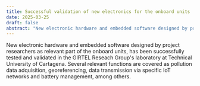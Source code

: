 ```yaml
---
title: Successful validation of new electronics for the onboard units
date: 2025-03-25
draft: false
abstract: "New electronic hardware and embedded software designed by project researchers as relevant part of the onboard units, has been successfully tested and validated in the GIRTEL Reseach Group's laboratory at Technical University of Cartagena. Several relevant functions are covered as pollution data adquisition, georeferencing, data transmission via specific IoT networks and battery management, among others."
---
```


New electronic hardware and embedded software designed by project researchers as relevant part of the onboard units, has been successfully tested and validated in the GIRTEL Reseach Group's laboratory at Technical University of Cartagena. Several relevant functions are covered as pollution data adquisition, georeferencing, data transmission via specific IoT networks and battery management, among others.

<!--more-->
